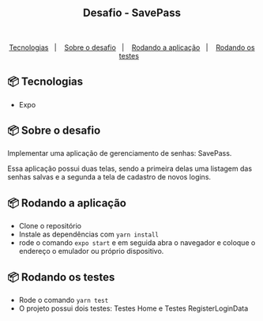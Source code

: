 <h2 align="center">Desafio - SavePass</h2>

</br>

<p align="center">
  <a href="#-tecnologias">Tecnologias</a>&nbsp;&nbsp;&nbsp;|&nbsp;&nbsp;&nbsp;
  <a href="#-projeto">Sobre o desafio</a>&nbsp;&nbsp;&nbsp;|&nbsp;&nbsp;&nbsp;
  <a href="#-projeto">Rodando a aplicação</a>&nbsp;&nbsp;&nbsp;|&nbsp;&nbsp;&nbsp;
  <a href="#-tecnologias">Rodando os testes</a>&nbsp;&nbsp;&nbsp;
</p>

## 📦 Tecnologias

- Expo

## 📦 Sobre o desafio

Implementar uma aplicação de gerenciamento de senhas: SavePass.

Essa aplicação possui duas telas, sendo a primeira delas uma listagem das senhas salvas e a segunda a tela de cadastro de novos logins.

## 📦 Rodando a aplicação

- Clone o repositório
- Instale as dependências com `yarn install`
- rode o comando `expo start` e em seguida abra o navegador e coloque o endereço o emulador ou próprio dispositivo.

## 📦 Rodando os testes

- Rode o comando `yarn test`
- O projeto possui dois testes: Testes Home e Testes RegisterLoginData
